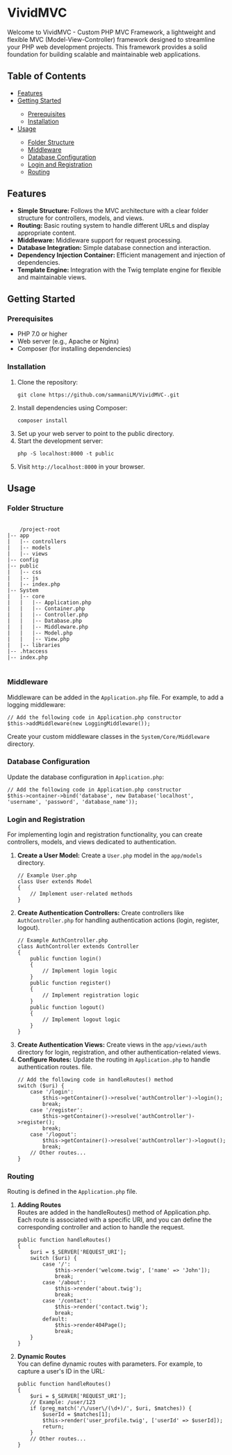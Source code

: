 <h1>VividMVC</h1>
<p>Welcome to VividMVC - Custom PHP MVC Framework, a lightweight and flexible MVC (Model-View-Controller) framework designed to streamline your PHP web development projects. This framework provides a solid foundation for building scalable and maintainable web applications.</p>

<h2>Table of Contents</h2>
<ul>
<li><a href="#features">Features</a></li>
<li><a href="#getting_started">Getting Started</a></li>
<ul>
    <li><a href="#prerequisites">Prerequisites</a></li>
    <li><a href="#installation">Installation</a></li>
</ul>
<li><a href="#usage">Usage</a></li>
<ul>
    <li><a href="#folder_structure">Folder Structure</a></li>
    <li><a href="#Middleware">Middleware</a></li>
    <li><a href="#database_configuration">Database Configuration</a></li>
    <li><a href="#login_registration">Login and Registration</a></li>
    <li><a href="#routing">Routing</a></li>
</ul>
</ul>

<h2 id="features">Features</h2>
<ul>
    <li><b>Simple Structure: </b>Follows the MVC architecture with a clear folder structure for controllers, models, and views.</li>
    <li><b>Routing: </b>Basic routing system to handle different URLs and display appropriate content.</li>
    <li><b>Middleware: </b>Middleware support for request processing.</li>
    <li><b>Database Integration: </b> Simple database connection and interaction.</li>
    <li><b>Dependency Injection Container: </b>Efficient management and injection of dependencies.</li>
    <li><b>Template Engine: </b>Integration with the Twig template engine for flexible and maintainable views.</li>
</ul>

<h2 id="getting_started">Getting Started</h2>
<h3 id="prerequisites">Prerequisites</h3>
<ul>
    <li>PHP 7.0 or higher</li>
    <li>Web server (e.g., Apache or Nginx)</li>
    <li>Composer (for installing dependencies)</li>
</ul>

<h3 id="installation">Installation</h3>
<ol>
    <li>
    Clone the repository:
    <pre><code class="language-bash">git clone https://github.com/sammaniLM/VividMVC-.git
</code></pre>
    </li>
    <li>
    Install dependencies using Composer:
    <pre><code class="language-bash">composer install
</code></pre>
    </li>
    <li>Set up your web server to point to the public directory.</li>
    <li>
    Start the development server:
    <pre><code class="language-bash">php -S localhost:8000 -t public
</code></pre>
    </li>
    <li>Visit <code>http://localhost:8000</code> in your browser.</li>
</ol>

<h2 id="usage">Usage</h2>
<h3 id="folder_structure">Folder Structure</h3>
<pre>
    <code class="language-bash">
    /project-root
|-- app
|   |-- controllers
|   |-- models
|   |-- views
|-- config
|-- public
|   |-- css
|   |-- js
|   |-- index.php
|-- System
|   |-- core
|   |   |-- Application.php
|   |   |-- Container.php
|   |   |-- Controller.php
|   |   |-- Database.php
|   |   |-- Middleware.php
|   |   |-- Model.php
|   |   |-- View.php
|   |-- libraries
|-- .htaccess
|-- index.php
</code>
</pre>

<h3 id="Middleware">Middleware</h3>
<p>Middleware can be added in the <code>Application.php</code> file. For example, to add a logging middleware:</p>
<pre><code class="language-bash">// Add the following code in Application.php constructor
$this->addMiddleware(new LoggingMiddleware());
</code></pre>
<p>Create your custom middleware classes in the <code>System/Core/Middleware</code> directory.</p>

<h3 id="database_configuration">Database Configuration</h3>
<p>Update the database configuration in <code>Application.php</code>:</p>
<pre><code class="language-bash">// Add the following code in Application.php constructor
$this->container->bind('database', new Database('localhost', 'username', 'password', 'database_name'));
</code></pre>

<h3 id="login_registration">Login and Registration</h3>
<p>For implementing login and registration functionality, you can create controllers, models, and views dedicated to authentication.</p>
<ol>
    <li><b>Create a User Model:</b>
    Create a <code>User.php</code> model in the <code>app/models</code> directory.
<pre><code class="language-bash">// Example User.php
class User extends Model
{
    // Implement user-related methods
}
</code></pre>
</li>

<li>
    <b>Create Authentication Controllers:</b>
    Create controllers like <code>AuthController.php</code> for handling authentication actions (login, register, logout).
<pre><code class="language-bash">// Example AuthController.php
class AuthController extends Controller
{
    public function login()
    {
        // Implement login logic
    }
    public function register()
    {
        // Implement registration logic
    }
    public function logout()
    {
        // Implement logout logic
    }
}
</code></pre>
</li>
<li>
    <b>Create Authentication Views:</b>
    Create views in the <code>app/views/auth</code> directory for login, registration, and other authentication-related views.
</li>
<li>
    <b>Configure Routes:</b>
    Update the routing in <code>Application.php</code> to handle authentication routes. file.
    <pre><code class="language-bash">// Add the following code in handleRoutes() method
switch ($uri) {
    case '/login':
        $this->getContainer()->resolve('authController')->login();
        break;
    case '/register':
        $this->getContainer()->resolve('authController')->register();
        break;
    case '/logout':
        $this->getContainer()->resolve('authController')->logout();
        break;
    // Other routes...
}
</code></pre>
</li>
</ol>
<h3 id="routing">Routing</h3>
<p>Routing is defined in the <code>Application.php</code> file.</p>
<ol>
    <li><b>Adding Routes</b></li>
Routes are added in the handleRoutes() method of Application.php. Each route is associated with a specific URI, and you can define the corresponding controller and action to handle the request.
<pre><code class="language-bash">public function handleRoutes()
{
    $uri = $_SERVER['REQUEST_URI'];
    switch ($uri) {
        case '/':
            $this->render('welcome.twig', ['name' => 'John']);
            break;
        case '/about':
            $this->render('about.twig');
            break;
        case '/contact':
            $this->render('contact.twig');
            break;
        default:
            $this->render404Page();
            break;
    }
}
</code></pre>
<li><b>Dynamic Routes</b></li>
You can define dynamic routes with parameters. For example, to capture a user's ID in the URL:
<pre><code class="language-bash">public function handleRoutes()
{
    $uri = $_SERVER['REQUEST_URI'];
    // Example: /user/123
    if (preg_match('/\/user\/(\d+)/', $uri, $matches)) {
        $userId = $matches[1];
        $this->render('user_profile.twig', ['userId' => $userId]);
        return;
    }
    // Other routes...
}
</code></pre>
</ol>